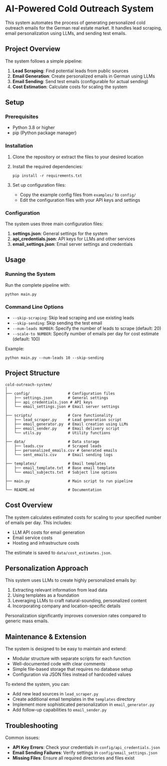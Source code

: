 # AI-Powered Cold Outreach System

This system automates the process of generating personalized cold outreach emails for the German real estate market. It handles lead scraping, email personalization using LLMs, and sending test emails.

## Project Overview

The system follows a simple pipeline:

1. **Lead Scraping**: Find potential leads from public sources
2. **Email Generation**: Create personalized emails in German using LLMs
3. **Email Sending**: Send test emails (configurable for actual sending)
4. **Cost Estimation**: Calculate costs for scaling the system

## Setup

### Prerequisites

- Python 3.8 or higher
- pip (Python package manager)

### Installation

1. Clone the repository or extract the files to your desired location

2. Install the required dependencies:
   ```
   pip install -r requirements.txt
   ```

3. Set up configuration files:
   - Copy the example config files from `examples/` to `config/`
   - Edit the configuration files with your API keys and settings

### Configuration

The system uses three main configuration files:

1. **settings.json**: General settings for the system
2. **api_credentials.json**: API keys for LLMs and other services
3. **email_settings.json**: Email server settings and credentials

## Usage

### Running the System

Run the complete pipeline with:
```
python main.py
```

### Command Line Options

- `--skip-scraping`: Skip lead scraping and use existing leads
- `--skip-sending`: Skip sending the test email
- `--num-leads NUMBER`: Specify the number of leads to scrape (default: 20)
- `--scale-to NUMBER`: Specify number of emails per day for cost estimate (default: 100)

Example:
```
python main.py --num-leads 10 --skip-sending
```

## Project Structure

```
cold-outreach-system/
│
├── config/                 # Configuration files
│   ├── settings.json       # General settings
│   ├── api_credentials.json # API keys
│   └── email_settings.json # Email server settings
│
├── scripts/                # Core functionality
│   ├── lead_scraper.py     # Lead generation script
│   ├── email_generator.py  # Email creation using LLMs
│   ├── email_sender.py     # Email delivery script
│   └── utils.py            # Utility functions
│
├── data/                   # Data storage
│   ├── leads.csv           # Scraped leads
│   ├── personalized_emails.csv # Generated emails
│   └── sent_emails.csv     # Email sending logs
│
├── templates/              # Email templates
│   ├── email_template.txt  # Base email template
│   └── email_subjects.txt  # Subject line options
│
├── main.py                 # Main script to run pipeline
│
└── README.md               # Documentation
```

## Cost Overview

The system calculates estimated costs for scaling to your specified number of emails per day. This includes:

- LLM API costs for email generation
- Email service costs
- Hosting and infrastructure costs

The estimate is saved to `data/cost_estimates.json`.

## Personalization Approach

This system uses LLMs to create highly personalized emails by:

1. Extracting relevant information from lead data
2. Using templates as a foundation
3. Leveraging LLMs to craft natural-sounding, personalized content
4. Incorporating company and location-specific details

Personalization significantly improves conversion rates compared to generic mass emails.

## Maintenance & Extension

The system is designed to be easy to maintain and extend:

- Modular structure with separate scripts for each function
- Well-documented code with clear comments
- Simple file-based storage that requires no database setup
- Configuration via JSON files instead of hardcoded values

To extend the system, you can:
- Add new lead sources in `lead_scraper.py`
- Create additional email templates in the `templates` directory
- Implement more sophisticated personalization in `email_generator.py`
- Add follow-up capabilities to `email_sender.py`

## Troubleshooting

Common issues:
- **API Key Errors**: Check your credentials in `config/api_credentials.json`
- **Email Sending Failures**: Verify settings in `config/email_settings.json`
- **Missing Files**: Ensure all required directories and files exist
